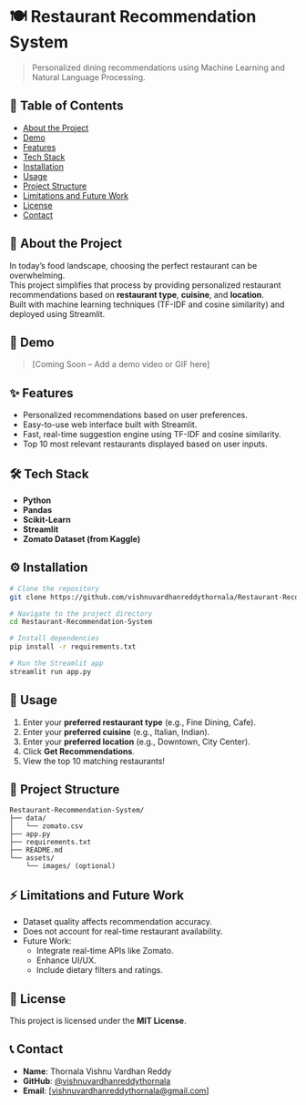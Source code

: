 # 🍽️ Restaurant Recommendation System

> Personalized dining recommendations using Machine Learning and Natural Language Processing.

## 📑 Table of Contents
- [About the Project](#about-the-project)
- [Demo](#demo)
- [Features](#features)
- [Tech Stack](#tech-stack)
- [Installation](#installation)
- [Usage](#usage)
- [Project Structure](#project-structure)
- [Limitations and Future Work](#limitations-and-future-work)
- [License](#license)
- [Contact](#contact)

## 📖 About the Project
In today’s food landscape, choosing the perfect restaurant can be overwhelming.  
This project simplifies that process by providing personalized restaurant recommendations based on **restaurant type**, **cuisine**, and **location**.  
Built with machine learning techniques (TF-IDF and cosine similarity) and deployed using Streamlit.

## 🎥 Demo
> [Coming Soon – Add a demo video or GIF here]

## ✨ Features
- Personalized recommendations based on user preferences.
- Easy-to-use web interface built with Streamlit.
- Fast, real-time suggestion engine using TF-IDF and cosine similarity.
- Top 10 most relevant restaurants displayed based on user inputs.

## 🛠️ Tech Stack
- **Python**
- **Pandas**
- **Scikit-Learn**
- **Streamlit**
- **Zomato Dataset (from Kaggle)**

## ⚙️ Installation
```bash
# Clone the repository
git clone https://github.com/vishnuvardhanreddythornala/Restaurant-Recommendation-System.git

# Navigate to the project directory
cd Restaurant-Recommendation-System

# Install dependencies
pip install -r requirements.txt

# Run the Streamlit app
streamlit run app.py
```

## 🚀 Usage
1. Enter your **preferred restaurant type** (e.g., Fine Dining, Cafe).
2. Enter your **preferred cuisine** (e.g., Italian, Indian).
3. Enter your **preferred location** (e.g., Downtown, City Center).
4. Click **Get Recommendations**.
5. View the top 10 matching restaurants!

## 📁 Project Structure
```
Restaurant-Recommendation-System/
├── data/
│   └── zomato.csv
├── app.py
├── requirements.txt
├── README.md
└── assets/
    └── images/ (optional)
```

## ⚡ Limitations and Future Work
- Dataset quality affects recommendation accuracy.
- Does not account for real-time restaurant availability.
- Future Work:
  - Integrate real-time APIs like Zomato.
  - Enhance UI/UX.
  - Include dietary filters and ratings.

## 📜 License
This project is licensed under the **MIT License**.

## 📞 Contact
- **Name**: Thornala Vishnu Vardhan Reddy
- **GitHub**: [@vishnuvardhanreddythornala](https://github.com/vishnuvardhanreddythornala)
- **Email**: [vishnuvardhanreddythornala@gmail.com]

